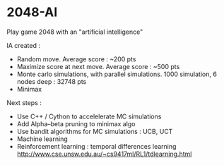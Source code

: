 # 2048-AI
Play game 2048 with an "artificial intelligence"

IA created :
- Random move. Average score : ~200 pts
- Maximize score at next move. Average score : ~500 pts
- Monte carlo simulations, with parallel simulations. 1000 simulation, 6 nodes deep : 32748 pts
- Minimax

Next steps :
- Use C++ / Cython to accelelerate MC simulations
- Add Alpha–beta pruning to minimax algo
- Use bandit algorithms for MC simulations : UCB, UCT
- Machine learning
- Reinforcement learning : temporal differences learning
http://www.cse.unsw.edu.au/~cs9417ml/RL1/tdlearning.html

